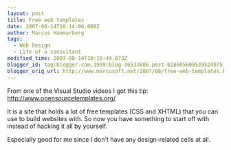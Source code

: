 ```yaml
---
layout: post
title: Free web templates
date: 2007-08-14T10:14:00.000Z
author: Marcus Hammarberg
tags:
  - Web Design
  - Life of a consultant
modified_time: 2007-08-14T10:16:44.873Z
blogger_id: tag:blogger.com,1999:blog-36533086.post-8280056095395249751
blogger_orig_url: http://www.marcusoft.net/2007/08/free-web-templates.html
---
```


From one of
the Visual Studio videos I got this tip:
<http://www.opensourcetemplates.org/>

It is a site that holds a lot of free templates (<span
id="SPELLING_ERROR_0" class="blsp-spelling-error">CSS and XHTML) that you
can use to build websites with. So now you have something to start off
with instead of hacking it all by yourself.

Especially good for me since I don't have any design-related cells at
all.
